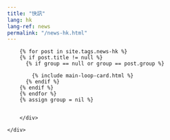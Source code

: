 ```yaml
---
title: "快訊"
lang: hk
lang-ref: news
permalink: "/news-hk.html"
---
```


<div class="container">
    <div class="row justify-content-center">
        <div class="col-md-8">

            
        {% for post in site.tags.news-hk %}
        {% if post.title != null %}
          {% if group == null or group == post.group %}
         
            {% include main-loop-card.html %}
          {% endif %}
        {% endif %}
        {% endfor %}
        {% assign group = nil %}
        

        </div>
        
    </div>
</div>
